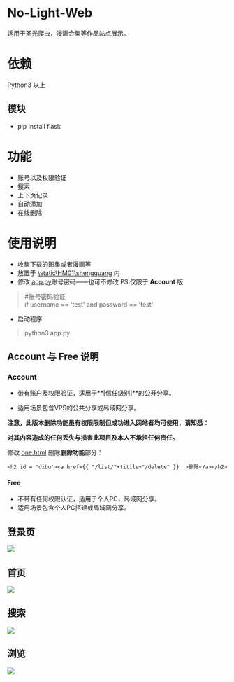 # No-Light-Web

适用于[圣光](https://github.com/LunaticTian/Python-Reptilian/blob/master/shengguang.py)爬虫，漫画合集等作品站点展示。


# 依赖

Python3 以上

## 模块

* pip install flask


# 功能

* 账号以及权限验证
* 搜索
* 上下页记录
* 自动添加
* 在线删除

# 使用说明

*  收集下载的图集或者漫画等
* 放置于 [\static\HM01\shengguang](\static\HM01\shengguang) 内
* 修改 [app.py](app.py)账号密码——也可不修改  PS:仅限于 **Account** 版
>  #账号密码验证<br>
>  if username == 'test' and password == 'test':
 
* 启动程序
> python3 app.py

## Account 与 Free 说明

### Account

* 带有账户及权限验证，适用于**[信任级别]**的公开分享。

* 适用场景包含VPS的公共分享或局域网分享。

**注意，此版本删除功能虽有权限限制但成功进入网站者均可使用，请知悉：**

**对其内容造成的任何丢失与损害此项目及本人不承担任何责任。**

修改 [one.html](/templates/one.html) 删除**删除功能**部分：

	<h2 id = 'dibu'><a href={{ "/list/"+titile+"/delete" }}  >删除</a></h2>


#### Free

* 不带有任何权限认证，适用于个人PC，局域网分享。
* 适用场景包含个人PC搭建或局域网分享。


## 登录页

![](https://s1.ax1x.com/2020/05/29/tmnKns.png)

## 首页

![](https://s1.ax1x.com/2020/05/29/tmnnXj.png)

## 搜索
![](https://s1.ax1x.com/2020/05/29/tmnmcQ.png)

## 浏览

![](https://s1.ax1x.com/2020/05/29/tmnDN6.png)
